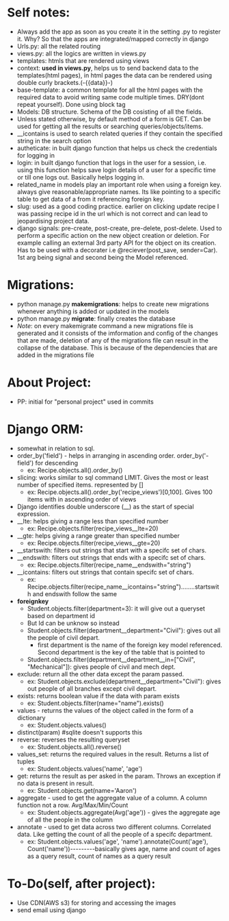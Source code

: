 # Self notes:
  - Always add the app as soon as you create it in the setting .py to register it. Why? So that the apps are integrated/mapped correctly in django
  - Urls.py: all the related routing
  - views.py: all the logics are written in views.py
  - templates: htmls that are rendered using views
  - context: **used in views.py**, helps us to send backend data to the templates(html pages), in html pages the data can be rendered using double curly brackets.(-{{data}}-)
  - base-template: a common template for all the html pages with the required data to avoid writing same code multiple times. DRY(dont repeat yourself). Done using block tag 
  - Models: DB structure. Schema of the DB cosisting of all the fields.
  - Unless stated otherwise, by default method of a form is GET. Can be used for getting all the results or searching queries/objects/items.
  - __icontains is used to search related queries if they contain the specified string in the search option
  - autheticate: in built django function that helps us check the credentials for logging in
  - login: in built django function that logs in the user for a session, i.e. using this function helps save login details of a user for a specific time or till one logs out. Basically helps logging in.
  - related_name in models play an important role when using a foreign key. always give reasonable/appropriate names. Its like pointing to a specific table to get data of a from it referencing foreign key.
  - slug: used as a good coding practice. earlier on clicking update recipe I was passing recipe id in the url which is not correct and can lead to jeopardising project data.  
  - django signals: pre-create, post-create, pre-delete, post-delete. Used to perform a specific action on the new object creation or deletion. For example calling an external 3rd party API for the object on its creation. Has to be used with a decorater i.e @reciever(post_save, sender=Car). 1st arg being signal and second being the Model referenced.  
  

# Migrations:
  - python manage.py **makemigrations**: helps to create new migrations whenever anything is added or updated in the models
  - python manage.py **migrate**: finally creates the database
  - *Note*: on every makemigrate command a new migrations file is generated and it consists of the imformation and config of the changes that are made, deletion of any of the migrations file can result in the collapse of the database. This is because of the dependencies that are added in the migrations file

# About Project:
  - PP: initial for "personal project" used in commits

# Django ORM:
  - somewhat in relation to sql.
  - order_by('field') - helps in arranging in ascending order. order_by('-field') for descending
    * ex: Recipe.objects.all().order_by()
  - slicing: works similar to sql command LIMIT. Gives the most or least number of specified items. represented by []
    * ex: Recipe.objects.all().order_by('recipe_views')[0,100]. Gives 100 items with in ascending order of views
  - Django identifies double underscore (__) as the start of special expression.
  - __lte: helps giving a range less than specified number
    * ex: Recipe.objects.filter(recipe_views__lte=20)
  - __gte: helps giving a range greater than specified number
    * ex: Recipe.objects.filter(recipe_views__gte=20)
  - __startswith: filters out strings that start with a specifc set of chars.
  - __endswith: filters out strings that ends with a specifc set of chars.
    * ex: Recipe.objects.filter(recipe_name__endswith="string")
  - __icontains: filters out strings that contain specifc set of chars.
    * ex: Recipe.objects.filter(recipe_name__icontains="string")........startswith and endswith follow the same
  - **foreignkey**
    * Student.objects.filter(department=3): it will give out a queryset based on department id
    * But Id can be unknow so instead
    * Student.objects.filter(department__department="Civil"): gives out all the people of civil depart.
      * first department is the name of the foreign key model referenced. Second department is the key of the table that is pointed to
    * Student.objects.filter(department__department__in=["Civil", "Mechanical"]): gives people of civil and mech dept.
  - exclude: return all the other data except the param passed.
    * ex: Student.objects.exclude(department__department="Civil"): gives out people of all branches except civil depart.
  - exists: returns boolean value if the data with param exists
    * ex: Student.objects.filter(name="name").exists()
  - values - returns the values of the object called in the form of a dictionary
    * ex: Student.objects.values()
  - distinct(param)   #sqlite doesn't supports this
  - reverse: reverses the resulting queryset
    * ex: Student.objects.all().reverse()
  - values_set: returns the required values in the result. Returns a list of tuples
    * ex:  Student.objects.values('name', 'age')
  - get: returns the result as per asked in the param. Throws an exception if no data is present in result.
    * ex: Student.objects.get(name='Aaron')
  - aggregate - used to get the aggregate value of a column. A column function not a row. Avg/Max/Min/Count
    * ex: Student.objects.aggregate(Avg('age')) - gives the aggregate age of all the people in the column
  - annotate - used to get data across two different columns. Correlated data. Like getting the count of all the people of a specifc department.
    * ex: Student.objects.values('age', 'name').annotate(Count('age'), Count('name'))---------basically gives age, name and count of ages as a query result, count of names as a query result

# To-Do(self, after project):
  - Use CDN(AWS s3) for storing and accessing the images
  - send email using django